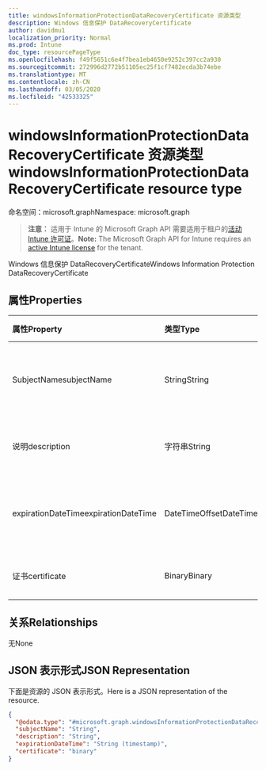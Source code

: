```yaml
---
title: windowsInformationProtectionDataRecoveryCertificate 资源类型
description: Windows 信息保护 DataRecoveryCertificate
author: davidmu1
localization_priority: Normal
ms.prod: Intune
doc_type: resourcePageType
ms.openlocfilehash: f49f5651c6e4f7bea1eb4650e9252c397cc2a930
ms.sourcegitcommit: 272996d2772b51105ec25f1cf7482ecda3b74ebe
ms.translationtype: MT
ms.contentlocale: zh-CN
ms.lasthandoff: 03/05/2020
ms.locfileid: "42533325"
---
```

# <a name="windowsinformationprotectiondatarecoverycertificate-resource-type"></a><span data-ttu-id="8719f-103">windowsInformationProtectionDataRecoveryCertificate 资源类型</span><span class="sxs-lookup"><span data-stu-id="8719f-103">windowsInformationProtectionDataRecoveryCertificate resource type</span></span>

<span data-ttu-id="8719f-104">命名空间：microsoft.graph</span><span class="sxs-lookup"><span data-stu-id="8719f-104">Namespace: microsoft.graph</span></span>

> <span data-ttu-id="8719f-105">**注意：** 适用于 Intune 的 Microsoft Graph API 需要适用于租户的[活动 Intune 许可证](https://go.microsoft.com/fwlink/?linkid=839381)。</span><span class="sxs-lookup"><span data-stu-id="8719f-105">**Note:** The Microsoft Graph API for Intune requires an [active Intune license](https://go.microsoft.com/fwlink/?linkid=839381) for the tenant.</span></span>

<span data-ttu-id="8719f-106">Windows 信息保护 DataRecoveryCertificate</span><span class="sxs-lookup"><span data-stu-id="8719f-106">Windows Information Protection DataRecoveryCertificate</span></span>

## <a name="properties"></a><span data-ttu-id="8719f-107">属性</span><span class="sxs-lookup"><span data-stu-id="8719f-107">Properties</span></span>
|<span data-ttu-id="8719f-108">属性</span><span class="sxs-lookup"><span data-stu-id="8719f-108">Property</span></span>|<span data-ttu-id="8719f-109">类型</span><span class="sxs-lookup"><span data-stu-id="8719f-109">Type</span></span>|<span data-ttu-id="8719f-110">说明</span><span class="sxs-lookup"><span data-stu-id="8719f-110">Description</span></span>|
|:---|:---|:---|
|<span data-ttu-id="8719f-111">SubjectName</span><span class="sxs-lookup"><span data-stu-id="8719f-111">subjectName</span></span>|<span data-ttu-id="8719f-112">String</span><span class="sxs-lookup"><span data-stu-id="8719f-112">String</span></span>|<span data-ttu-id="8719f-113">数据恢复证书主题名称</span><span class="sxs-lookup"><span data-stu-id="8719f-113">Data recovery Certificate subject name</span></span>|
|<span data-ttu-id="8719f-114">说明</span><span class="sxs-lookup"><span data-stu-id="8719f-114">description</span></span>|<span data-ttu-id="8719f-115">字符串</span><span class="sxs-lookup"><span data-stu-id="8719f-115">String</span></span>|<span data-ttu-id="8719f-116">数据恢复证书说明</span><span class="sxs-lookup"><span data-stu-id="8719f-116">Data recovery Certificate description</span></span>|
|<span data-ttu-id="8719f-117">expirationDateTime</span><span class="sxs-lookup"><span data-stu-id="8719f-117">expirationDateTime</span></span>|<span data-ttu-id="8719f-118">DateTimeOffset</span><span class="sxs-lookup"><span data-stu-id="8719f-118">DateTimeOffset</span></span>|<span data-ttu-id="8719f-119">数据恢复证书过期日期/时间</span><span class="sxs-lookup"><span data-stu-id="8719f-119">Data recovery Certificate expiration datetime</span></span>|
|<span data-ttu-id="8719f-120">证书</span><span class="sxs-lookup"><span data-stu-id="8719f-120">certificate</span></span>|<span data-ttu-id="8719f-121">Binary</span><span class="sxs-lookup"><span data-stu-id="8719f-121">Binary</span></span>|<span data-ttu-id="8719f-122">数据恢复证书</span><span class="sxs-lookup"><span data-stu-id="8719f-122">Data recovery Certificate</span></span>|

## <a name="relationships"></a><span data-ttu-id="8719f-123">关系</span><span class="sxs-lookup"><span data-stu-id="8719f-123">Relationships</span></span>
<span data-ttu-id="8719f-124">无</span><span class="sxs-lookup"><span data-stu-id="8719f-124">None</span></span>

## <a name="json-representation"></a><span data-ttu-id="8719f-125">JSON 表示形式</span><span class="sxs-lookup"><span data-stu-id="8719f-125">JSON Representation</span></span>
<span data-ttu-id="8719f-126">下面是资源的 JSON 表示形式。</span><span class="sxs-lookup"><span data-stu-id="8719f-126">Here is a JSON representation of the resource.</span></span>
<!-- {
  "blockType": "resource",
  "@odata.type": "microsoft.graph.windowsInformationProtectionDataRecoveryCertificate"
}
-->
``` json
{
  "@odata.type": "#microsoft.graph.windowsInformationProtectionDataRecoveryCertificate",
  "subjectName": "String",
  "description": "String",
  "expirationDateTime": "String (timestamp)",
  "certificate": "binary"
}
```




